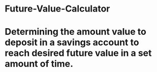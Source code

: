 # Future-Value-Calculator
# Determining the amount value to deposit in a savings account to reach desired future value in a set amount of time.
